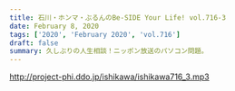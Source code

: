 ```yaml
---
title: 石川・ホンマ・ぶるんのBe-SIDE Your Life! vol.716-3
date: February 8, 2020
tags: ['2020', 'February 2020', 'vol.716']
draft: false
summary: 久しぶりの人生相談！ニッポン放送のパソコン問題。
---
```


http://project-phi.ddo.jp/ishikawa/ishikawa716_3.mp3